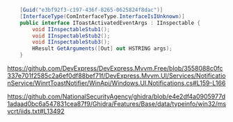 ```cs
    [Guid("e3bf92f3-c197-436f-8265-0625824f8dac")]
    [InterfaceType(ComInterfaceType.InterfaceIsIUnknown)]
    public interface IToastActivatedEventArgs : IInspectable {
        void IInspectableStub1();
        void IInspectableStub2();
        void IInspectableStub3();
        HResult GetArguments([Out] out HSTRING args);
    }
```

https://github.com/DevExpress/DevExpress.Mvvm.Free/blob/3558088c0fc337e701f2585c2a6ef0df88bef71f/DevExpress.Mvvm.UI/Services/NotificationService/WinrtToastNotifier/WinApi/Windows.UI.Notifications.cs#L159-L166

https://github.com/NationalSecurityAgency/ghidra/blob/e4e2df4a0905977d1adaad0bc6a547831cea87f9/Ghidra/Features/Base/data/typeinfo/win32/msvcrt/iids.txt#L13492